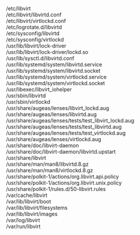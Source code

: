 /etc/libvirt  
/etc/libvirt/libvirtd.conf  
/etc/libvirt/virtlockd.conf  
/etc/logrotate.d/libvirtd  
/etc/sysconfig/libvirtd  
/etc/sysconfig/virtlockd  
/usr/lib/libvirt/lock-driver  
/usr/lib/libvirt/lock-driver/lockd.so  
/usr/lib/sysctl.d/libvirtd.conf  
/usr/lib/systemd/system/libvirtd.service  
/usr/lib/systemd/system/libvirtd.socket  
/usr/lib/systemd/system/virtlockd.service  
/usr/lib/systemd/system/virtlockd.socket  
/usr/libexec/libvirt\_iohelper  
/usr/sbin/libvirtd  
/usr/sbin/virtlockd  
/usr/share/augeas/lenses/libvirt\_lockd.aug  
/usr/share/augeas/lenses/libvirtd.aug  
/usr/share/augeas/lenses/tests/test\_libvirt\_lockd.aug  
/usr/share/augeas/lenses/tests/test\_libvirtd.aug  
/usr/share/augeas/lenses/tests/test\_virtlockd.aug  
/usr/share/augeas/lenses/virtlockd.aug  
/usr/share/doc/libvirt-daemon  
/usr/share/doc/libvirt-daemon/libvirtd.upstart  
/usr/share/libvirt  
/usr/share/man/man8/libvirtd.8.gz  
/usr/share/man/man8/virtlockd.8.gz  
/usr/share/polkit-1/actions/org.libvirt.api.policy  
/usr/share/polkit-1/actions/org.libvirt.unix.policy  
/usr/share/polkit-1/rules.d/50-libvirt.rules  
/var/cache/libvirt  
/var/lib/libvirt/boot  
/var/lib/libvirt/filesystems  
/var/lib/libvirt/images  
/var/log/libvirt  
/var/run/libvirt  
